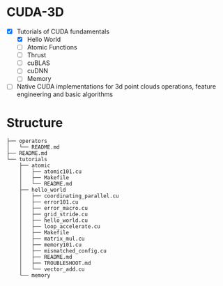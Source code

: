 # CUDA-3D

- [X] Tutorials of CUDA fundamentals
  - [X] Hello World
  - [ ] Atomic Functions
  - [ ] Thrust
  - [ ] cuBLAS
  - [ ] cuDNN
  - [ ] Memory
- [ ] Native CUDA implementations for 3d point clouds operations, feature engineering and basic algorithms

# Structure

```
├── operators
│   └── README.md
├── README.md
└── tutorials
    ├── atomic
    │   ├── atomic101.cu
    │   ├── Makefile
    │   └── README.md
    ├── hello_world
    │   ├── coordinating_parallel.cu
    │   ├── error101.cu
    │   ├── error_macro.cu
    │   ├── grid_stride.cu
    │   ├── hello_world.cu
    │   ├── loop_accelerate.cu
    │   ├── Makefile
    │   ├── matrix_mul.cu
    │   ├── memory101.cu
    │   ├── mismatched_config.cu
    │   ├── README.md
    │   ├── TROUBLESHOOT.md
    │   └── vector_add.cu
    └── memory
```
